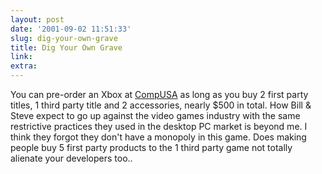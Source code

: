 ```yaml
---
layout: post
date: '2001-09-02 11:51:33'
slug: dig-your-own-grave
title: Dig Your Own Grave
link: 
extra: 
---
```


You can pre-order an Xbox at [CompUSA](http://www.compusa.com/promos/xbox/default_n.asp) as long as you buy 2 first party titles, 1 third party title and 2 accessories, nearly $500 in total. How Bill & Steve expect to go up against the video games industry with the same restrictive practices they used in the desktop PC market is beyond me. I think they forgot they don't have a monopoly in this game. Does making people buy 5 first party products to the 1 third party game not totally alienate your developers too..
